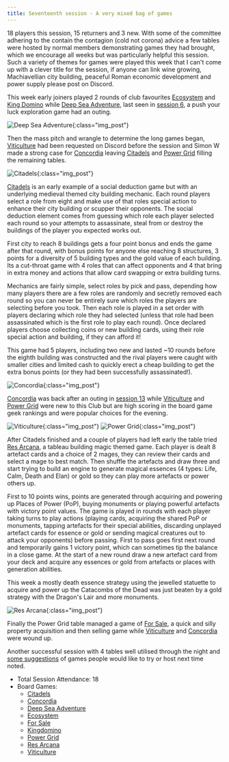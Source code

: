 ```yaml
---
title: Seventeenth session - A very mixed bag of games
---
```



18 players this session, 15 returners and 3 new. With some of the committee adhering to the contain the contagion (cold not corona) advice a few tables were hosted by normal members demonstrating games they had brought, which we encourage all weeks but was particularly helpful this session. Such a variety of themes for games were played this week that I can't come up with a clever title for the session, if anyone can link wine growing, Machiavellian city building, peaceful Roman economic development and power supply please post on Discord. 

This week early joiners played 2 rounds of club favourites [Ecosystem][Ec] and [King Domino][KD] while [Deep Sea Adventure][DSA], last seen in [session 6][6], a push your luck exploration game had an outing.  

![Deep Sea Adventure](/images/posts/2021_10_20/DeepSeaAdventure01.jpg "Deep Sea Adventure"){:class="img_post"}

Then the mass pitch and wrangle to determine the long games began, [Viticulture][Vit] had been requested on Discord before the session and Simon W made a strong case for [Concordia][CC] leaving [Citadels][Cit] and [Power Grid][PG] filling the remaining tables.

![Citadels](/images/posts/2021_10_20/Citadels01.jpg "Citadels"){:class="img_post"}

[Citadels][Cit] is an early example of a social deduction game but with an underlying medieval themed city building mechanic. Each round players select a role from eight and make use of that roles special action to enhance their city building or scupper their opponents. The social deduction element comes from guessing which role each player selected each round so your attempts to assassinate, steal from or destroy the buildings of the player you expected works out. 

First city to reach 8 buildings gets a four point bonus and ends the game after that round, with bonus points for anyone else reaching 8 structures, 3 points for a diversity of 5 building types and the gold value of each building. Its a cut-throat game with 4 roles that can affect opponents and 4 that bring in extra money and actions that allow card swapping or extra building turns.

Mechanics are fairly simple, select roles by pick and pass, depending how many players there are a few roles are randomly and secretly removed each round so you can never be entirely sure which roles the players are selecting before you took. Then each role is played in a set order with players declaring which role they had selected (unless that role had been assassinated which is the first role to play each round). Once declared players choose collecting coins or new building cards, using their role special action and building, if they can afford it!

This game had 5 players, including two new and lasted ~10 rounds before the eighth building was constructed and the rival players were caught with smaller cities and limited cash to quickly erect a cheap building to get the extra bonus points (or they had been successfully assassinated!).

![Concordia](/images/posts/2021_10_20/Concordia01.jpg "Concordia"){:class="img_post"}

[Concordia][CC] was back after an outing in [session 13][13] while [Viticulture][Vit] and [Power Grid][PG] were new to this Club but are high scoring in the board game geek rankings and were popular choices for the evening.

![Viticulture](/images/posts/2021_10_20/Viticulture01.jpg "Viticulture"){:class="img_post"}
![Power Grid](/images/posts/2021_10_20/PowerGrid01.jpg "Power Grid"){:class="img_post"}

After Citadels finished and a couple of players had left early the table tried [Res Arcana][RA], a tableau building magic themed game. Each player is dealt 8 artefact cards and a choice of 2 mages, they can review their cards and select a mage to best match. Then shuffle the artefacts and draw three and start trying to build an engine to generate magical essences (4 types: Life, Calm, Death and Elan) or gold so they can play more artefacts or power others up.

First to 10 points wins, points are generated through acquiring and powering up Places of Power (PoP), buying monuments or playing powerful artefacts with victory point values. The game is played in rounds with each player taking turns to play actions (playing cards, acquiring the shared PoP or monuments, tapping artefacts for their special abilities, discarding unplayed artefact cards for essence or gold or sending magical creatures out to attack your opponents) before passing. First to pass goes first next round and temporarily gains 1 victory point, which can sometimes tip the balance in a close game. At the start of a new round draw a new artefact card from your deck and acquire any essences or gold from artefacts or places with generation abilities.

This week a mostly death essence strategy using the jewelled statuette to acquire and power up the Catacombs of the Dead was just beaten by a gold strategy with the Dragon's Lair and more monuments.

![Res Arcana](/images/posts/2021_10_20/ResArcana01.jpg "Res Arcana"){:class="img_post"}

Finally the Power Grid table managed a game of [For Sale][FS], a quick and silly property acquisition and then selling game while [Viticulture][Vit] and [Concordia][CC] were wound up.

Another successful session with 4 tables well utilised through the night and [some suggestions][Contact] of games people would like to try or host next time noted.


* Total Session Attendance: 18
* Board Games:
    * [Citadels][Cit]
    * [Concordia][CC]
    * [Deep Sea Adventure][DSA]
    * [Ecosystem][Ec]
    * [For Sale][FS]
    * [Kingdomino][KD]
    * [Power Grid][PG]
    * [Res Arcana][RA]
    * [Viticulture][Vit]


[6]: /2019/11/20/sixth-session.html
[13]: /2021/08/25/thirteenth-session.html

[Cit]: {{site.data.BoardGameLinks.Citadels.Link}}

[PG]: {{site.data.BoardGameLinks.PowerGrid.Link}}
[RA]: {{site.data.BoardGameLinks.ResArcana.Link}}
[Vit]: {{site.data.BoardGameLinks.Viticulture.Link}}

[CC]: {{site.data.BoardGameLinks.Concordia.Link}}
[DSA]: {{site.data.BoardGameLinks.DeepSeaAdventure.Link}}
[Ec]: {{site.data.BoardGameLinks.Ecosystem.Link}}
[FS]: {{site.data.BoardGameLinks.ForSale.Link}}
[KD]: {{site.data.BoardGameLinks.Kingdomino.Link}}


[Contact]: /Contact.html
